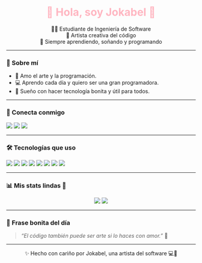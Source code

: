 <h1 align="center" style="color: #ffb6c1;">🌸 Hola, soy Jokabel 🌸</h1>
<p align="center">
  👩‍💻 Estudiante de Ingeniería de Software <br>
  🌙 Artista creativa del código <br>
  💫 Siempre aprendiendo, soñando y programando
</p>

---

### 🌷 Sobre mí

- 🎨 Amo el arte y la programación.
- 💻 Aprendo cada día y quiero ser una gran programadora.
- 💖 Sueño con hacer tecnología bonita y útil para todos.

---

### 💌 Conecta conmigo

<p align="left">
  <a href="rojasmoralesjokabel@gmail.com"><img src="https://img.shields.io/badge/Gmail-FFB6C1?style=for-the-badge&logo=gmail&logoColor=white" /></a>
  <a href="https://www.linkedin.com/in/jokabel-rojas-morales-4a8b6b362?utm_source=share&utm_campaign=share_via&utm_content=profile&utm_medium=android_app"><img src="https://img.shields.io/badge/LinkedIn-FFC0CB?style=for-the-badge&logo=linkedin&logoColor=white" /></a>
  <a href="https://www.instagram.com/jokabel.gm?igsh=MW1mNjUyeTl3anZ5Zg=="><img src="https://img.shields.io/badge/Instagram-FF69B4?style=for-the-badge&logo=instagram&logoColor=white" /></a>
</p>

---

### 🛠️ Tecnologías que uso

<p>
  <img src="https://img.shields.io/badge/HTML-ffb6c1?style=for-the-badge&logo=html5&logoColor=white" />
  <img src="https://img.shields.io/badge/CSS-ffc0cb?style=for-the-badge&logo=css3&logoColor=white" />
  <img src="https://img.shields.io/badge/JavaScript-ff69b4?style=for-the-badge&logo=javascript&logoColor=white" />
  <img src="https://img.shields.io/badge/TypeScript-faa9e0?style=for-the-badge&logo=typescript&logoColor=white" />
  <img src="https://img.shields.io/badge/React-fdc4da?style=for-the-badge&logo=react&logoColor=white" />
  <img src="https://img.shields.io/badge/PHP-f9aec9?style=for-the-badge&logo=php&logoColor=white" />
  <img src="https://img.shields.io/badge/Python-fccde5?style=for-the-badge&logo=python&logoColor=white" />
  <img src="https://img.shields.io/badge/MySQL-f3a6c9?style=for-the-badge&logo=mysql&logoColor=white" />
</p>

---

### 📊 Mis stats lindas 💖

<p align="center">
  <img src="https://github-readme-stats.vercel.app/api?username=JokabelRojas&show_icons=true&theme=tokyonight&title_color=ffb6c1&icon_color=ffb6c1&text_color=ffc0cb&bg_color=0d1117" />
  <img src="https://github-readme-stats.vercel.app/api/top-langs/?username=JokabelRojas&layout=compact&theme=tokyonight&title_color=ffb6c1&text_color=ffc0cb&bg_color=0d1117" />
</p>

---

### 🌸 Frase bonita del día

> *“El código también puede ser arte si lo haces con amor.”* 💫

---

<p align="center">✨ Hecho con cariño por Jokabel, una artista del software 💻🎨</p>


